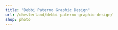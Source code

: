 ```yaml
---
title: "Debbi Paterno Graphic Design"
url: /chesterland/debbi-paterno-graphic-design/
shop: photo
---
```

